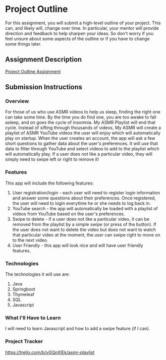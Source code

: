 # Project Outline
For this assignment, you will submit a high-level outline of your project. This can, and likely will, change over time. In particular, your mentor will provide direction and feedback to help sharpen your ideas. So don't worry if you feel unsure about some aspects of the outline or if you have to change some things later.

## Assignment Description
[Project Outline Assignment](https://education.launchcode.org/liftoff/modules/assignments/project-outline)

## Submission Instructions

### Overview
For those of us who use ASMR videos to help us sleep, finding the right one can take some time. By the time you do find one, you are too awake to fall asleep, and on goes the cycle of insomnia. My ASMR Playlist will end that cycle. Instead of sifting through thousands of videos, My ASMR will create a playlist of ASMR YouTube videos the user will enjoy which will automatically play on startup. When the user creates an account, the app will ask a few short questions to gather data about the user's preferences. It will use that data to filter through YouTube and select videos to add to the playlist which will automatically play. If a user does not like a particular video, they will simply need to swipe left or right to remove it! 

### Features
This app will include the following features:
1. User registration/login - each user will need to register login information and answer some questions about their preferences. Once registered, the user will need to login everytime he or she needs to log back in. 
2. YouTube search - the app will automatically be loaded with a playlist of videos from YouTube based on the user's preferences.
3. Swipe to delete - if a user does not like a particular video, it can be removed from the playlist by a simple swipe (or press of the button). If the user does not want to delete the video but does not want to watch that particular video at the moment, the user can swipe right to move on to the next video. 
4. User Friendly - this app will look nice and will have user friendly features. 

### Technologies
The technologies it will use are:
1. Java
2. Springboot
3. Thymeleaf
4. SQL
5. Javascript

### What I'll Have to Learn
I will need to learn Javascript and how to add a swipe feature (if I can).
### Project Tracker
https://trello.com/b/yGQnXlEk/asmr-playlist
